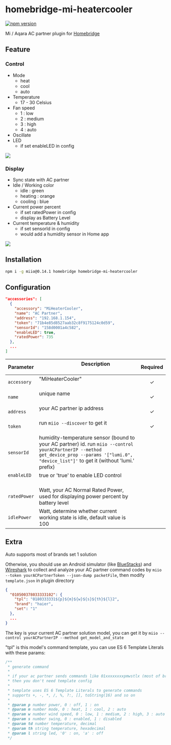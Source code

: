 # homebridge-mi-heatercooler

[![npm version](https://badge.fury.io/js/homebridge-mi-heatercooler.svg)](https://badge.fury.io/js/homebridge-mi-heatercooler)

Mi / Aqara AC partner plugin for [Homebridge](https://github.com/nfarina/homebridge)

## Feature

### Control

- Mode
  - heat
  - cool
  - auto
- Temperature
  - 17 - 30 Celsius
- Fan speed
  - 1 : low
  - 2 : medium
  - 3 : high
  - 4 : auto
- Oscillate
- LED
  - if set enableLED in config

![](https://raw.githubusercontent.com/jayqizone/homebridge-mi-heatercooler/master/images/control.PNG)

### Display

- Sync state with AC partner
- Idle / Working color
  - idle : green
  - heating : orange
  - cooling : blue
- Current power percent
  - if set ratedPower in config
  - display as Battery Level
- Current temperature & humidity
  - if set sensorId in config
  - would add a humidity sensor in Home app

![](https://raw.githubusercontent.com/jayqizone/homebridge-mi-heatercooler/master/images/state.PNG)

## Installation

```bash
npm i -g miio@0.14.1 homebridge homebridge-mi-heatercooler
```

## Configuration

```json
"accessories": [
  {
    "accessory": "MiHeaterCooler",
    "name": "AC Partner",
    "address": "192.168.1.154",
    "token": "71b4e85d8527aab32c8f9175124c0d59",
    "sensorId": "158d0001a4c582",
    "enableLED": true,
    "ratedPower": 735
  },
  ...
]
```

|  Parameter  |                                     Description                                     |Required|
|-------------|-------------------------------------------------------------------------------------|:------:|
|`accessory`  |"MiHeaterCooler"                                                                     |    ✓   |
|`name`       |unique name                                                                          |    ✓   |
|`address`    |your AC partner ip address                                                           |    ✓   |
|`token`      |run `miio --discover` to get it                                                      |    ✓   |
|`sensorId`   |humidity-temperature sensor (bound to your AC partner) id. run `miio --control yourACPartnerIP --method get_device_prop --params '["lumi.0", "device_list"]'` to get it (without 'lumi.' prefix)            |        |
|`enableLED`  |true or 'true' to enable LED control                                                 |        |
|`ratedPower` |Watt, your AC Normal Rated Power, used for displaying power percent by battery level |        |
|`idlePower`  |Watt, determine whether current working state is idle, default value is 100          |        |

## Extra

Auto supports most of brands set 1 solution

Otherwise, you should use an Android simulator (like [BlueStacks](http://www.bluestacks.com)) and [Wireshark](https://www.wireshark.org) to collect and analyze your AC partner command codes by `miio --token yourACPartnerToken --json-dump packetFile`, then modify `template.json` in plugin directory

```json
{
  "010500378033333102": {
    "tpl": "0180333331${p}${m}${w}${s}${th}${l}2",
    "brand": "haier",
    "set": "1"
  },
  ...
}
```

The key is your current AC partner solution model, you can get it by `miio --control yourACPartnerIP --method get_model_and_state`

"tpl" is this model's command template, you can use ES 6 Template Literals with these params:

```js
/**
 * generate command
 *
 * if your ac partner sends commands like 01xxxxxxxxpmwstlx (most of brands set 1 do)
 * then you don't need template config
 *
 * template uses ES 6 Template Literals to generate commands
 * supports +, -, *, /, %, ?:, [], toString(16) and so on
 *
 * @param p number power, 0 : off, 1 : on
 * @param m number mode, 0 : heat, 1 : cool, 2 : auto
 * @param w number wind speed, 0 : low, 1 : medium, 2 : high, 3 : auto
 * @param s number swing, 0 : enabled, 1 : disabled
 * @param td number temperature, decimal
 * @param th string temperature, hexadecimal
 * @param l string led, '0' : on, 'a' : off
 */
```
